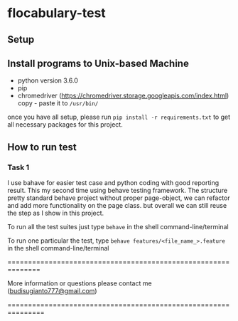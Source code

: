 # flocabulary-test
## Setup

## Install programs to Unix-based Machine

- python version 3.6.0
- pip
- chromedriver (https://chromedriver.storage.googleapis.com/index.html) copy - paste it to `/usr/bin/`

once you have all setup, please run `pip install -r requirements.txt` to get all necessary packages for this project.

## How to run test

### Task 1
I use bahave for easier test case and python coding with good reporting result. This my second time using behave testing framework.
The structure pretty standard behave project without proper page-object, we can refactor and add more functionality on the page class.
but overall we can still reuse the step as I show in this project.

To run all the test suites just type `behave` in the shell command-line/terminal

To run one particular the test,  type `behave features/<file_name_>.feature ` in the shell command-line/terminal


==============================================================

More information or questions please contact me (budisugianto777@gmail.com)

===============================================================